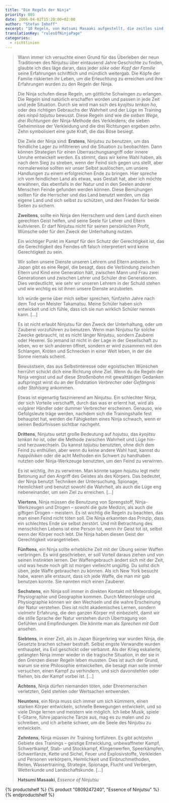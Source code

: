 ```yaml
---
title: "Die Regeln der Ninja"
priority: 805
date: 2006-04-02T15:20:00+02:00
author: "Stefan Imhoff"
excerpt: "10 Regeln, von Hatsumi Masaaki aufgestellt, die zeitlos sind und für alle Ninja gelten sollen."
translationKey: "rulesOfNinjaPage"
categories:
  - richtlinien
---
```


> Wann immer ich versuchte einen Grund für das Überleben der neun Traditionen des Ninjutsu über eintausend Jahre Geschichte zu finden, glaubte ich dies läge daran, dass jeder _sōke_ oder _Kopf der Familie_ seine Erfahrungen schriftlich und mündlich weitergab. Die Köpfe der Familie riskierten ihr Leben, um die Erleuchtung zu erreichen und ihre Erfahrungen wurden zu den Regeln der Ninja.
>
> Die Ninja schufen diese Regeln, um göttliche Schwingen zu erlangen. Die Regeln sind natürlich erschaffen worden und passen in jede Zeit und jede Situation. Durch sie wird man sich des _kyojitsu tenkan ho_, oder des richtigen Gebrauchs der Wahrheit und der Lüge im Training des _ninpō taijutsu_ bewusst. Diese Regeln sind wie die _sieben Wege, drei Richtungen_ der Ninja-Methode des Verkleidens; die sieben Geheimnisse der Verkleidung und die drei Richtungen ergeben zehn. Zehn symbolisiert eine gute Kraft, die das Böse besiegt.
>
> Die Ziele der Ninja sind: **Erstens**, Ninjutsu zu benutzen, um das feindliche Lager zu infiltrieren und die Situation zu beobachten. Dann können Strategien für einen Überraschungsangriff oder innere Unruhe entwickelt werden. Es stimmt, dass wir keine Wahl haben, als nach dem Sieg zu streben, wenn der Feind sich gegen uns stellt, aber normalerweise sollten wir unser Selbst auslöschen, um unsere Handlungen zu einem erfolgreichen Ende zu bringen. Hier spreche ich vom feindlichen Land als etwas, was Gestalt hat, aber ich möchte erwähnen, das ebenfalls in der Natur und in den Seelen anderer Menschen Feinde gefunden werden können. Diese Bemühungen sollten für die Herrscher und das Land benutzt werden, um das eigene Land und sich selbst zu schützen, und den Frieden für beide Seiten zu sichern.
>
> **Zweitens**, sollte ein Ninja den Herrschern und dem Land durch einen gerechten Geist helfen, und seine Seele für Lehrer und Eltern kultivieren. Er darf Ninjutsu nicht für seinen persönlichen Profit, Wünsche oder für den Zweck der Unterhaltung nutzen.
>
> Ein wichtiger Punkt im Kampf für den Schutz der Gerechtigkeit ist, das die Gerechtigkeit des Feindes oft falsch interpretiert wird keine Gerechtigkeit zu sein.
>
> Wir sollen unsere Dienste unseren Lehrern und Eltern anbieten. In Japan gibt es eine Regel, die besagt, dass die Verbindung zwischen Eltern und Kind eine Generation hält, zwischen Mann und Frau zwei Generationen und zwischen Lehrer und Schüler drei Generationen. Dies verdeutlicht, wie sehr wir unseren Lehrern in der Schuld stehen und wie wichtig es ist ihnen unsere Dienste anzubieten.
>
> Ich würde gerne über mich selber sprechen, fünfzehn Jahre nach dem Tod von Meister Takamatsu. Meine Schüler haben sich entwickelt und ich fühle, dass ich sie nun wirklich Schüler nennen kann. […]
>
> Es ist nicht erlaubt Ninjutsu für den Zweck der Unterhaltung, oder um Zauberei vorzuführen zu benutzen. Wenn man Ninjutsu für solche Zwecke gebraucht, ist es nicht länger Ninjutsu, sondern Zauberei oder Hexerei. So jemand ist nicht in der Lage in der Gesellschaft zu leben, wo er sich anderen öffnet, sondern er wird zusammen mit den Schlangen, Kröten und Schnecken in einer Welt leben, in der die Sonne niemals scheint.
>
> Bewusstsein, das aus Selbstinteresse oder egoistischen Wünschen herrührt schickt dich eine Richtung ohne Ziel. Wenn du die Regeln der Ninja vergisst und auf diese _Straßenbahn_ mit gewalttätigen Gedanken aufspringst wirst du an der Endstation _Verbrecher_ oder _Gefängnis_ oder _Stahlsarg_ ankommen.
>
> Etwas ist eigenartig faszinierend am Ninjutsu. Ein schlechter Ninja, der sich Vorteile verschafft, durch das was er erlernt hat, wird als vulgärer Händler oder dummer Verbrecher erscheinen. Genauso, wie Gefolgsleute träge werden, nachdem sich die Trainingshalle fest behauptet hat, werden die Fähigkeiten eines Ninja schwach, wenn er seinen Bedürfnissen sichtbar nachgeht.
>
> **Drittens**, Ninjutsu setzt große Bedeutung auf _hojutsu_, das _kyojitsu tenkan ho_ ist, oder die Methode zwischen Wahrheit und Lüge hin- und herzuwechseln. Du kannst _taijutsu_ benutzten, ohne dich dem Feind zu enthüllen, aber wenn du keine andere Wahl hast, kannst du _happōhiken_ oder die acht Methoden ein Schwert zu handhaben nutzten oder Ninja-Werkzeuge benutzten, um den Feind zu verwirren.
>
> Es ist wichtig, ihn zu verwirren. Man könnte sagen _hojutsu_ legt mehr Betonung auf den Angriff des Geistes als des Körpers. Das bedeutet, der Ninja benutzt Techniken der Untersuchung, Spionage, Heimlichkeit und benutzt sowohl die Wahrheit, als auch die Lüge eng nebeneinander, um sein Ziel zu erreichen. […]
>
> **Viertens**, Ninja müssen die Benutzung von Sprengstoff, Ninja-Werkzeugen und Drogen – sowohl die gute Medizin, als auch die giftigen Drogen – meistern. Es ist wichtig die Regeln zu beachten, das man einen Feind nicht töten soll. Die Ninja erkannten das Prinzip, dass ein schlechtes Ende sie selbst zerstört. Und mit Betrachtung des menschlichen Lebens ist eine Person tot, wenn ihr Geist tot ist, selbst wenn der Körper noch lebt. Die Ninja haben diesen Geist der Gerechtigkeit vorangetrieben.
>
> **Fünftens**, ein Ninja sollte erhebliche Zeit mit der Übung seiner Waffen verbringen. Es wird geschrieben, er soll Vorteil daraus ziehen und von seinen Instinkten lernen. Der Waffengebrauch ändert sich mit der Zeit, und was heute noch gilt ist morgen vielleicht ungültig. Du sollst dich üben, jede Waffe gebrauchen zu können. Als ich New York besucht habe, waren alle erstaunt, dass ich jede Waffe, die man mir gab benutzen konnte. Sie nannten mich einen Zauberer.
>
> **Sechstens**, ein Ninja soll immer in direkten Kontakt mit Meteorologie, Physiographie und Geographie kommen. Durch Meteorologie und Physiographie können wir den Wechseln und die wahre Erscheinung der Natur verstehen. Dies ist nicht akademisches Lernen, sondern vielmehr Erfahrung, die den ganzen Körper mit einbezieht, damit wir die stille Sprache der Natur verstehen durch Übertragung von Gefühlen und Empfindungen. Die könnte man als _Sprechen mit Gott_ ansehen.
>
> **Siebtens**, in einer Zeit, als in Japan Bürgerkrieg war wurden Ninja, die Gesetzte brachen schwer bestraft. Selbst engste Verwandte wurden enthauptet, ins Exil geschickt oder verbannt. Als der Krieg eskalierte, gelangten Ninja immer wieder in die tragische Situation, in der sie in den Grenzen dieser Regeln leben mussten. Dies ist auch der Grund, warum sie eine Philosophie entwickelten, die besagt man solle immer versuchen, einen Kampf zu verhindern, und sich davonstehlen oder fliehen, bis der Kampf vorbei ist. […]
>
> **Achtens**, Ninja dürfen niemanden töten, oder Ehrenmenschen verletzten, Geld stehlen oder Wertsachen entwenden.
>
> **Neuntens**, ein Ninja muss sich immer um sich kümmern, einen starken Körper entwickeln, schnelle Bewegungen entwickeln, und so viele Dinge lernen und meistern wie möglich. Ich liebe Musik, spiele E-Gitarre, führe japanische Tänze aus, mag es zu malen und zu schreiben, und ich arbeite schwer, um die Seele des Ninjutsu zu entwickeln.
>
> **Zehntens**, Ninja müssen ihr Training fortführen. Es gibt achtzehn Gebiete des Trainings – geistige Entwicklung, unbewaffneter Kampf, Schwertkampf, Stab- und Stockkampf, Klingenwerfen, Speerkämpfen, Schwertlanze, Kette und Sichel, Feuer und Explosivstoffe, Verkleiden und Personen verkörpern, Heimlichkeit und Einbruchmethoden, Reiten, Wassertraining, Strategie, Spionage, Flucht und Verbergen, Wetterkunde und Landschaftskunde. […]
>
> **Hatsumi Masaaki**, _Essence of Ninjutsu_

{% productshelf %}
{% product "0809247240", "Essence of Ninjutsu" %}
{% endproductshelf %}
